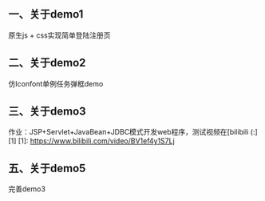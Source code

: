 ## 一、关于demo1
原生js + css实现简单登陆注册页


## 二、关于demo2
仿Iconfont单例任务弹框demo


## 三、关于demo3
作业：JSP+Servlet+JavaBean+JDBC模式开发web程序，测试视频在[bilibili (:][1]
[1]: https://www.bilibili.com/video/BV1ef4y1S7Lj


## 五、关于demo5
完善demo3

